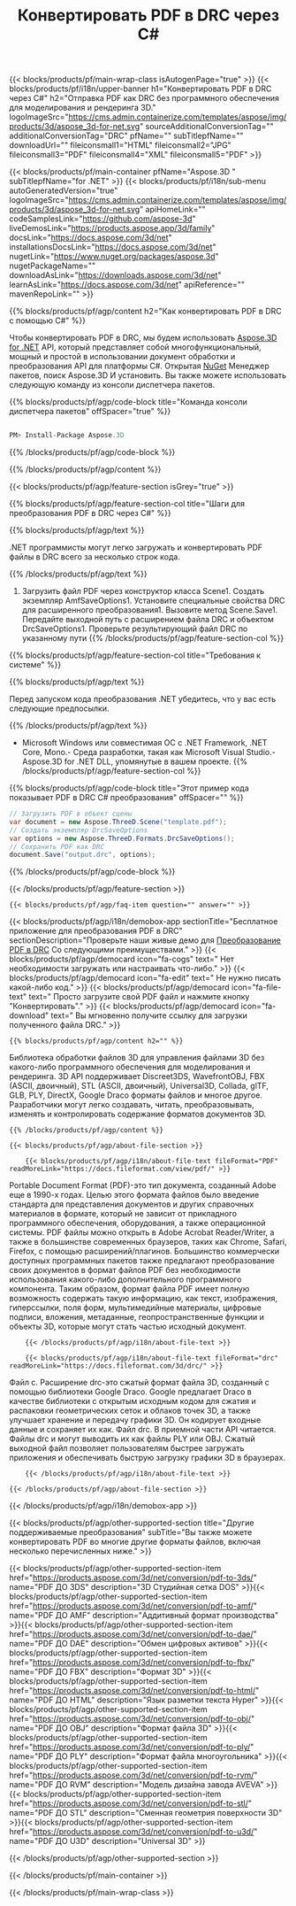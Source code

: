 ﻿---
title: Конвертировать PDF в DRC через C# 
url: /ru/net/conversion/pdf-to-drc/ 
description: Пример кода для преобразования PDF в DRC C#. Используйте API пример кода для пакетного преобразования PDF файлов в DRC в VB.NET, Asp.NET или любом приложении на основе .NET.
---
{{< blocks/products/pf/main-wrap-class isAutogenPage="true" >}}
{{< blocks/products/pf/i18n/upper-banner h1="Конвертировать PDF в DRC через C#" h2="Отправка PDF как DRC без программного обеспечения для моделирования и рендеринга 3D." logoImageSrc="https://cms.admin.containerize.com/templates/aspose/img/products/3d/aspose_3d-for-net.svg" sourceAdditionalConversionTag="" additionalConversionTag="DRC" pfName="" subTitlepfName="" downloadUrl="" fileiconsmall1="HTML" fileiconsmall2="JPG" fileiconsmall3="PDF" fileiconsmall4="XML" fileiconsmall5="PDF" >}}

{{< blocks/products/pf/main-container pfName="Aspose.3D " subTitlepfName="for .NET" >}}
{{< blocks/products/pf/i18n/sub-menu autoGeneratedVersion="true" logoImageSrc="https://cms.admin.containerize.com/templates/aspose/img/products/3d/aspose_3d-for-net.svg" apiHomeLink="" codeSamplesLink="https://github.com/aspose-3d" liveDemosLink="https://products.aspose.app/3d/family" docsLink="https://docs.aspose.com/3d/net" installationsDocsLink="https://docs.aspose.com/3d/net" nugetLink="https://www.nuget.org/packages/aspose.3d" nugetPackageName="" downloadAsLink="https://downloads.aspose.com/3d/net" learnAsLink="https://docs.aspose.com/3d/net" apiReference="" mavenRepoLink="" >}}

{{% blocks/products/pf/agp/content h2="Как конвертировать PDF в DRC с помощью C#" %}}

 Чтобы конвертировать PDF в DRC, мы будем использовать
 [Aspose.3D for .NET](https://products.aspose.com/3d/net) 
 API, который представляет собой многофункциональный, мощный и простой в использовании документ обработки и преобразования API для платформы C#. Открытая
 [NuGet](https://www.nuget.org/packages/aspose.3d) 
 Менеджер пакетов, поиск
 Aspose.3D 
 И установить. Вы также можете использовать следующую команду из консоли диспетчера пакетов.

{{% blocks/products/pf/agp/code-block title="Команда консоли диспетчера пакетов" offSpacer="true" %}}

```cs

PM> Install-Package Aspose.3D


```

{{% /blocks/products/pf/agp/code-block %}}

{{% /blocks/products/pf/agp/content %}}

{{< blocks/products/pf/agp/feature-section isGrey="true" >}}

{{% blocks/products/pf/agp/feature-section-col title="Шаги для преобразования PDF в DRC через C#" %}}

{{% blocks/products/pf/agp/text %}}

 .NET программисты могут легко загружать и конвертировать PDF файлы в DRC всего за несколько строк кода.

{{% /blocks/products/pf/agp/text %}}

1. Загрузить файл PDF через конструктор класса Scene1. Создать экземпляр AmfSaveOptions1. Установите специальные свойства DRC для расширенного преобразования1. Вызовите метод Scene.Save1. Передайте выходной путь с расширением файла DRC и объектом DrcSaveOptions1. Проверьте результирующий файл DRC по указанному пути
{{% /blocks/products/pf/agp/feature-section-col %}}

{{% blocks/products/pf/agp/feature-section-col title="Требования к системе" %}}

{{% blocks/products/pf/agp/text %}}

 Перед запуском кода преобразования .NET убедитесь, что у вас есть следующие предпосылки.

{{% /blocks/products/pf/agp/text %}}

- Microsoft Windows или совместимая ОС с .NET Framework, .NET Core, Mono.- Среда разработки, такая как Microsoft Visual Studio.- Aspose.3D for .NET DLL, упомянутые в вашем проекте.
{{% /blocks/products/pf/agp/feature-section-col %}}

{{% blocks/products/pf/agp/code-block title="Этот пример кода показывает PDF в DRC C# преобразования" offSpacer="" %}}

```cs
// Загрузить PDF в объект сцены 
var document = new Aspose.ThreeD.Scene("template.pdf");
// Создать экземпляр DrcSaveOptions 
var options = new Aspose.ThreeD.Formats.DrcSaveOptions();
// Сохранить PDF как DRC 
document.Save("output.drc", options); 


```

{{% /blocks/products/pf/agp/code-block %}}

{{< /blocks/products/pf/agp/feature-section >}}

    {{< blocks/products/pf/agp/faq-item question="" answer="" >}}
 

<!-- aboutfile Starts -->

{{< blocks/products/pf/agp/i18n/demobox-app sectionTitle="Бесплатное приложение для преобразования PDF в DRC" sectionDescription="Проверьте наши живые демо для [Преобразование PDF в DRC](https://products.aspose.app/3d/conversion/pdf-to-drc) Со следующими преимуществами." >}}
        {{< blocks/products/pf/agp/democard icon="fa-cogs" text=" Нет необходимости загружать или настраивать что-либо." >}}
        {{< blocks/products/pf/agp/democard icon="fa-edit" text=" Не нужно писать какой-либо код." >}}
        {{< blocks/products/pf/agp/democard icon="fa-file-text" text=" Просто загрузите свой PDF файл и нажмите кнопку \"Конвертировать\"." >}}
        {{< blocks/products/pf/agp/democard icon="fa-download" text=" Вы мгновенно получите ссылку для загрузки полученного файла DRC." >}}

    {{% blocks/products/pf/agp/content h2="" %}}

 Библиотека обработки файлов 3D для управления файлами 3D без какого-либо программного обеспечения для моделирования и рендеринга. 3D API поддерживает Discreet3DS, WavefrontOBJ, FBX (ASCII, двоичный), STL (ASCII, двоичный), Universal3D, Collada, glTF, GLB, PLY, DirectX, Google Draco форматы файлов и многое другое. Разработчики могут легко создавать, читать, преобразовывать, изменять и контролировать содержание форматов документов 3D.



    {{% /blocks/products/pf/agp/content %}}

    {{< blocks/products/pf/agp/about-file-section >}}

        {{< blocks/products/pf/agp/i18n/about-file-text fileFormat="PDF" readMoreLink="https://docs.fileformat.com/view/pdf/" >}}
Portable Document Format (PDF)-это тип документа, созданный Adobe еще в 1990-х годах. Целью этого формата файлов было введение стандарта для представления документов и других справочных материалов в формате, который не зависит от прикладного программного обеспечения, оборудования, а также операционной системы. PDF файлы можно открыть в Adobe Acrobat Reader/Writer, а также в большинстве современных браузеров, таких как Chrome, Safari, Firefox, с помощью расширений/плагинов. Большинство коммерчески доступных программных пакетов также предлагают преобразование своих документов в формат файлов PDF без необходимости использования какого-либо дополнительного программного компонента. Таким образом, формат файла PDF имеет полную возможность содержать такую информацию, как текст, изображения, гиперссылки, поля форм, мультимедийные материалы, цифровые подписи, вложения, метаданные, геопространственные функции и объекты 3D, которые могут стать частью исходный документ.

        {{< /blocks/products/pf/agp/i18n/about-file-text >}}

        {{< blocks/products/pf/agp/i18n/about-file-text fileFormat="drc" readMoreLink="https://docs.fileformat.com/3d/drc/" >}}
Файл с. Расширение drc-это сжатый формат файла 3D, созданный с помощью библиотеки Google Draco. Google предлагает Draco в качестве библиотеки с открытым исходным кодом для сжатия и распаковки геометрических сеток и облаков точек 3D, а также улучшает хранение и передачу графики 3D. Он кодирует входные данные и сохраняет их как. Файл drc. В приемной части API читается. Файлы drc и могут выводить их как файлы PLY или OBJ. Сжатый выходной файл позволяет пользователям быстрее загружать приложения и обеспечивать быструю загрузку графики 3D в браузерах.

        {{< /blocks/products/pf/agp/i18n/about-file-text >}}

    {{< /blocks/products/pf/agp/about-file-section >}}

{{< /blocks/products/pf/agp/i18n/demobox-app >}}

<!-- aboutfile Ends -->

{{< blocks/products/pf/agp/other-supported-section title="Другие поддерживаемые преобразования" subTitle="Вы также можете конвертировать PDF во многие другие форматы файлов, включая несколько перечисленных ниже." >}}

{{< blocks/products/pf/agp/other-supported-section-item href="https://products.aspose.com/3d/net/conversion/pdf-to-3ds/" name="PDF ДО 3DS" description="3D Студийная сетка DOS" >}}{{< blocks/products/pf/agp/other-supported-section-item href="https://products.aspose.com/3d/net/conversion/pdf-to-amf/" name="PDF ДО AMF" description="Аддитивный формат производства" >}}{{< blocks/products/pf/agp/other-supported-section-item href="https://products.aspose.com/3d/net/conversion/pdf-to-dae/" name="PDF ДО DAE" description="Обмен цифровых активов" >}}{{< blocks/products/pf/agp/other-supported-section-item href="https://products.aspose.com/3d/net/conversion/pdf-to-fbx/" name="PDF ДО FBX" description="Формат 3D" >}}{{< blocks/products/pf/agp/other-supported-section-item href="https://products.aspose.com/3d/net/conversion/pdf-to-html/" name="PDF ДО HTML" description="Язык разметки текста Hyper" >}}{{< blocks/products/pf/agp/other-supported-section-item href="https://products.aspose.com/3d/net/conversion/pdf-to-obj/" name="PDF ДО OBJ" description="Формат файла 3D" >}}{{< blocks/products/pf/agp/other-supported-section-item href="https://products.aspose.com/3d/net/conversion/pdf-to-ply/" name="PDF ДО PLY" description="Формат файла многоугольника" >}}{{< blocks/products/pf/agp/other-supported-section-item href="https://products.aspose.com/3d/net/conversion/pdf-to-rvm/" name="PDF ДО RVM" description="Модель дизайна завода AVEVA" >}}{{< blocks/products/pf/agp/other-supported-section-item href="https://products.aspose.com/3d/net/conversion/pdf-to-stl/" name="PDF ДО STL" description="Сменная геометрия поверхности 3D" >}}{{< blocks/products/pf/agp/other-supported-section-item href="https://products.aspose.com/3d/net/conversion/pdf-to-u3d/" name="PDF ДО U3D" description="Universal 3D" >}}

{{< /blocks/products/pf/agp/other-supported-section >}}

{{< /blocks/products/pf/main-container >}}
    
{{< /blocks/products/pf/main-wrap-class >}}